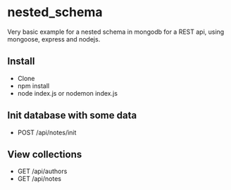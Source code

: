 # nested_schema

Very basic example for a nested schema in mongodb for a REST api, using mongoose, express and nodejs.

## Install
* Clone
* npm install
* node index.js or nodemon index.js

## Init database with some data
* POST /api/notes/init

## View collections
* GET /api/authors
* GET /api/notes
